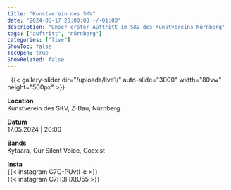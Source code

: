```yaml
---
title: "Kunstverein des SKV"
date: "2024-05-17 20:00:00 +/-01:00"
description: "Unser erster Auftritt im SKV des Kunstvereins Nürnberg"
tags: ["auftritt", "nürnberg"]
categories: ["live"]
ShowToc: false
TocOpen: true
ShowRelated: false
---
```


&nbsp;
{{< gallery-slider dir="/uploads/live1/" auto-slide="3000" width="80vw" height="500px" >}}

**Location**  
Kunstverein des SKV, Z-Bau, Nürnberg  

**Datum**  
17.05.2024 | 20:00  

**Bands**  
Kytaara, Our Silent Voice, Coexist  

**Insta**  
{{< instagram C7G-PUvtI-e >}}  
{{< instagram C7H3FlXtU55 >}}